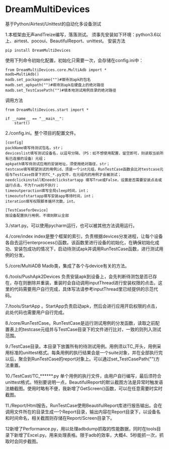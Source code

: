 # DreamMultiDevices
基于Python/Airtest/Unittest的自动化多设备测试



1.本框架由无声andTreize编写，落落测试。
须事先安装如下环境：python3.6以上、airtest、pocoui、BeautifulReport、unittest。
安装方法
    
    pip install DreamMultiDevices

使用下列命令初始化配置，初始化只需要一次，会存储在config.ini中：

    from DreamMultiDevices.core.MultiAdb import *
    madb=MultiAdb()
    madb.set_packagename("")#填待测apk的包名
    madb.set_apkpath("")#填待测apk在硬盘上的绝对路径
    madb.set_TestCasePath("")#填本地测试用例目录的绝对路径
    
调用方法

    from DreamMultiDevices.start import *
    
    if __name__ == "__main__":
        start()
        
2./config.ini。整个项目的配置文件。
    
    [config]
    packName填写待测试包名，str；
    deviceslist填写测试设备名，以逗号分隔，（PS：如不想使用配置，留空即可，则读取当前所有已连接的设备）元组；
    apkpath填写待测试应用的安装地址，须使用绝对路径，str；
    testcase填写期望测试的用例id，须是一个int元组，RunTestCase函数会比对testcase元组与TestCase目录下的TC_*.py文件，在元组内的用例才会被测试；
    needclickinstall和needclickstartapp 填写True或False，设置是否需要安装点击或运行点击，不为True则不执行；
    timeoutperaction填写全局sleep时间，int；
    timeoutofstartapp填写安装app等待时间，int；
    iteration填写权限脚本循环次数，int。
    
    [TestCaseforDevice]
    按设备配置执行用例，不填则默认全部
    
        
3./start.py。可以使用pycharm运行，也可以被其他方法调用运行。

4./core/index index是整个框架的索引，负责根据devices分发进程，让每个设备各自去运行enterprocess()函数。该函数里进行设备的初始化，在确保初始化成功、安装包成功的情况下，启动待测试apk并调用RunTestCase函数，进行测试用例的分发。

5./core/MultiADB Madb类，集成了各个与device有关的方法。

6./tools/PushApk2Devices 负责安装apk到设备上，会先判断待测包是否已存在，存在则删除并重装，重装时会自动调用inputThread进行安装权限的点击。这里的代码需要用户自行完成，具体写法请参考inputThread里已经提供的示范代码。

7./tools/StartApp 。StartApp负责启动apk，然后会进行应用开启权限的点击，此处代码也需要用户自行完成。

8./core/RunTestCase。RunTestCase是运行测试用例的分发函数，读取之前配置表上的testcase元组并与TestCase目录下的文件进行比对，一致的则列入测试范围。

9./TestCase目录。本目录下放置所有的待测试用例。用例须以TC_开头，用例采用标准的unittest格式。每条用例的执行结果会是一个suite对象，并在全部执行完以后，聚合到RunTestCase的report对象上。可以通过set_TestCasePath("")方法重置。

10./TestCast/TC_******.py 单个用例的执行文件，由用户自行编写，最后须符合unittest格式。特别要说明一点，BeautifulReport的默认截图方法是异常时触发语法糖截图。使用时略有不便，我新增了GetScreen()函数，可以在任意需要时实时截图。

11./Report/Html报告。RunTestCase使用BeautifulReport库进行报告输出。会在调用文件所在的目录生成一个Report目录，输出内容在Report目录下，以设备名和时间命名，相关截图则存储在Report/Screen目录下。

12新增了Performance.py，用以处理adbdump抓取的性能数据，同时在tools目录下新增了Excel.py。用来处理表格。限于adb的效率，大概4、5秒能抓一次，抓取时会同步截图。



